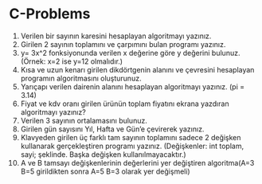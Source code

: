 # C-Problems

1. Verilen bir sayının karesini hesaplayan algoritmayı yazınız.
2. Girilen 2 sayının toplamını ve çarpımını bulan programı yazınız.
3. y= 3x^2 fonksiyonunda verilen x değerine göre y değerini bulunuz. (Örnek: x=2 ise y=12
olmalıdır.)
4. Kısa ve uzun kenarı girilen dikdörtgenin alanını ve çevresini hesaplayan programın
algoritmasını oluşturunuz.
5. Yarıçapı verilen dairenin alanını hesaplayan algoritmayı yazınız. (pi = 3.14)
6. Fiyat ve kdv oranı girilen ürünün toplam fiyatını ekrana yazdıran algoritmayı yazınız?
7. Verilen 3 sayının ortalamasını bulunuz.
8. Girilen gün sayısını Yıl, Hafta ve Gün’e çevirerek yazınız.
9. Klavyeden girilen üç farklı tam sayının toplamını sadece 2 değişken kullanarak gerçekleştiren
programı yazınız. (Değişkenler: int toplam, sayi; şeklinde. Başka değişken kullanılmayacaktır.)
10. A ve B tamsayı değişkenlerinin değerlerini yer değiştiren algoritma(A=3 B=5 girildikten sonra A=5
B=3 olarak yer değişmeli)
